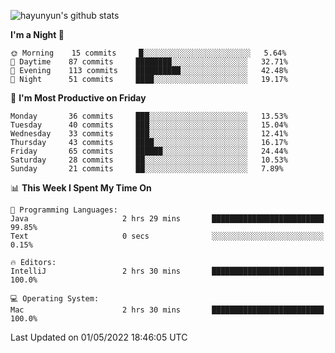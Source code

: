 
![hayunyun's github stats](https://github-readme-stats.vercel.app/api?username=hayunyun&show_icons=true)


<!--START_SECTION:waka-->
**I'm a Night 🦉** 

```text
🌞 Morning    15 commits     █░░░░░░░░░░░░░░░░░░░░░░░░   5.64% 
🌆 Daytime    87 commits     ████████░░░░░░░░░░░░░░░░░   32.71% 
🌃 Evening    113 commits    ██████████░░░░░░░░░░░░░░░   42.48% 
🌙 Night      51 commits     ████░░░░░░░░░░░░░░░░░░░░░   19.17%

```
📅 **I'm Most Productive on Friday** 

```text
Monday       36 commits     ███░░░░░░░░░░░░░░░░░░░░░░   13.53% 
Tuesday      40 commits     ███░░░░░░░░░░░░░░░░░░░░░░   15.04% 
Wednesday    33 commits     ███░░░░░░░░░░░░░░░░░░░░░░   12.41% 
Thursday     43 commits     ████░░░░░░░░░░░░░░░░░░░░░   16.17% 
Friday       65 commits     ██████░░░░░░░░░░░░░░░░░░░   24.44% 
Saturday     28 commits     ██░░░░░░░░░░░░░░░░░░░░░░░   10.53% 
Sunday       21 commits     ██░░░░░░░░░░░░░░░░░░░░░░░   7.89%

```


📊 **This Week I Spent My Time On** 

```text
💬 Programming Languages: 
Java                     2 hrs 29 mins       █████████████████████████   99.85% 
Text                     0 secs              ░░░░░░░░░░░░░░░░░░░░░░░░░   0.15%

🔥 Editors: 
IntelliJ                 2 hrs 30 mins       █████████████████████████   100.0%

💻 Operating System: 
Mac                      2 hrs 30 mins       █████████████████████████   100.0%

```


 Last Updated on 01/05/2022 18:46:05 UTC
<!--END_SECTION:waka-->

<!--
**hayunyun/hayunyun** is a ✨ _special_ ✨ repository because its `README.md` (this file) appears on your GitHub profile.

Here are some ideas to get you started:

- 🔭 I’m currently working on ...
- 🌱 I’m currently learning ...
- 👯 I’m looking to collaborate on ...
- 🤔 I’m looking for help with ...
- 💬 Ask me about ...
- 📫 How to reach me: ...
- 😄 Pronouns: ...
- ⚡ Fun fact: ...
-->
